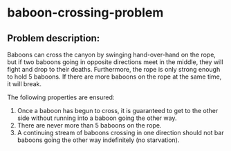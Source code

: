 # baboon-crossing-problem

## Problem description:

Baboons can cross the canyon by swinging hand-over-hand on the rope, but if two baboons going in opposite directions meet in the middle, they will fight and drop to their deaths. Furthermore, the rope is only strong enough to hold 5 baboons. If there are more baboons on the rope at the same time, it will break.

The following properties are ensured:

1. Once a baboon has begun to cross, it is guaranteed to get to the other side without running into a baboon going the other way.
2. There are never more than 5 baboons on the rope.
3. A continuing stream of baboons crossing in one direction should not bar baboons going the other way indefinitely (no starvation).
